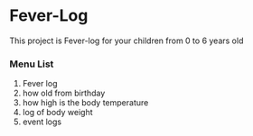 # Fever-Log
This project is Fever-log for your children from 0 to 6 years old 
<h3>Menu List</h3>
<ol>
<li>Fever log</li>
<li>how old from birthday</li>
<li>how high is the body temperature</li>
<li>log of body weight</li>
<li>event logs</li>
</ol>


